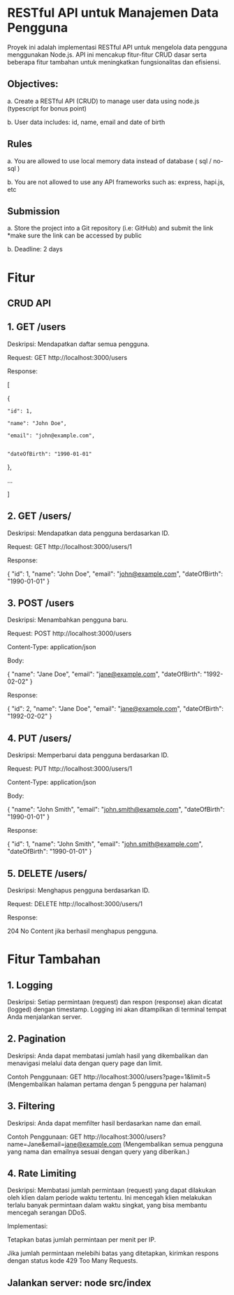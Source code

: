 # RESTful API untuk Manajemen Data Pengguna
Proyek ini adalah implementasi RESTful API untuk mengelola data pengguna menggunakan Node.js. API ini mencakup fitur-fitur CRUD dasar serta beberapa fitur tambahan untuk meningkatkan fungsionalitas dan efisiensi.

## Objectives:

a. Create a RESTful API (CRUD) to manage user data using node.js (typescript for
bonus point)

b. User data includes: id, name, email and date of birth

## Rules

a. You are allowed to use local memory data instead of database ( sql / no-sql )

b. You are not allowed to use any API frameworks such as: express, hapi.js, etc

## Submission

a. Store the project into a Git repository (i.e: GitHub) and submit the link
*make sure the link can be accessed by public

b. Deadline: 2 days

# Fitur
## CRUD API

## 1. GET /users

Deskripsi: Mendapatkan daftar semua pengguna.

Request: GET http://localhost:3000/users

Response:

[

  {
  
    "id": 1,
    
    "name": "John Doe",
    
    "email": "john@example.com",

    
    "dateOfBirth": "1990-01-01"
  },
  
  ...
  
]

## 2. GET /users/

Deskripsi: Mendapatkan data pengguna berdasarkan ID.

Request: GET http://localhost:3000/users/1

Response:

{
  "id": 1,
  "name": "John Doe",
  "email": "john@example.com",
  "dateOfBirth": "1990-01-01"
}

## 3. POST /users

Deskripsi: Menambahkan pengguna baru.

Request: POST http://localhost:3000/users

Content-Type: application/json

Body:

{
  "name": "Jane Doe",
  "email": "jane@example.com",
  "dateOfBirth": "1992-02-02"
}

Response:

{
  "id": 2,
  "name": "Jane Doe",
  "email": "jane@example.com",
  "dateOfBirth": "1992-02-02"
}

## 4. PUT /users/

Deskripsi: Memperbarui data pengguna berdasarkan ID.

Request: PUT http://localhost:3000/users/1

Content-Type: application/json

Body:

{
  "name": "John Smith",
  "email": "john.smith@example.com",
  "dateOfBirth": "1990-01-01"
}

Response:

{
  "id": 1,
  "name": "John Smith",
  "email": "john.smith@example.com",
  "dateOfBirth": "1990-01-01"
}

## 5. DELETE /users/

Deskripsi: Menghapus pengguna berdasarkan ID.

Request: DELETE http://localhost:3000/users/1

Response:

204 No Content jika berhasil menghapus pengguna.


# Fitur Tambahan

## 1. Logging

Deskripsi: Setiap permintaan (request) dan respon (response) akan dicatat (logged) dengan timestamp. Logging ini akan ditampilkan di terminal tempat Anda menjalankan server.

## 2. Pagination

Deskripsi: Anda dapat membatasi jumlah hasil yang dikembalikan dan menavigasi melalui data dengan query page dan limit.

Contoh Penggunaan: GET http://localhost:3000/users?page=1&limit=5 (Mengembalikan halaman pertama dengan 5 pengguna per halaman)


## 3. Filtering

Deskripsi: Anda dapat memfilter hasil berdasarkan name dan email.

Contoh Penggunaan: GET http://localhost:3000/users?name=Jane&email=jane@example.com (Mengembalikan semua pengguna yang nama dan emailnya sesuai dengan query yang diberikan.)

## 4. Rate Limiting

Deskripsi: Membatasi jumlah permintaan (request) yang dapat dilakukan oleh klien dalam periode waktu tertentu. Ini mencegah klien melakukan terlalu banyak permintaan dalam waktu singkat, yang bisa membantu mencegah serangan DDoS.

Implementasi:

Tetapkan batas jumlah permintaan per menit per IP.

Jika jumlah permintaan melebihi batas yang ditetapkan, kirimkan respons dengan status kode 429 Too Many Requests.


## Jalankan server: node src/index
